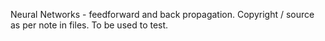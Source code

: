 Neural Networks - feedforward and back propagation.
Copyright / source as per note in files.
To be used to test. 
